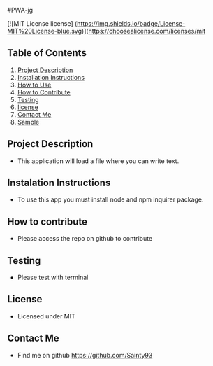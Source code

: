 #PWA-jg

[![MIT License license] (https://img.shields.io/badge/License-MIT%20License-blue.svg)](https://choosealicense.com/licenses/mit

## Table of Contents 
1. [Project Description](#project-description)
2. [Installation  Instructions](#installation-instructions)
3. [How to Use](#howt-to-use)
4. [How to Contribute](#howt-to-contribute)
5. [Testing](#testing)
6. [license](#license)
7. [Contact Me](#contact-me)
8. [Sample](#sample)

## Project Description
* This application will load a file where you can write text.

## Instalation Instructions
* To use this app you must install node and npm inquirer package.

## How to contribute
* Please access the repo on github to contribute

## Testing
* Please test with terminal

## License
* Licensed under MIT

## Contact Me
* Find me on github https://github.com/Sainty93


